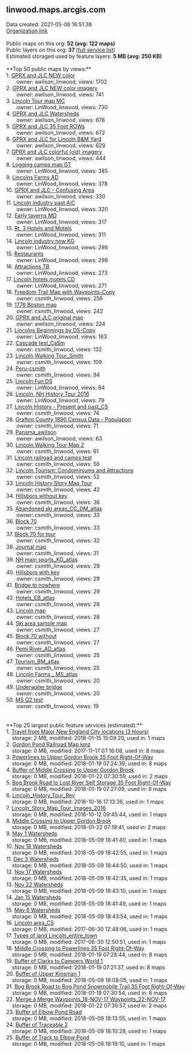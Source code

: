 <h2>linwood.maps.arcgis.com</h2> Data created: 2021-05-06 16:51:38 <br /><a target='new' href='https://linwood.maps.arcgis.com'>Organization link</a><br /><br />Public maps on this org: <b>52 (avg: 122 maps)</b><br />Public layers on this org: <b>37 </b>(<a target='new' href='https://services.arcgis.com/ctnv3S90gv4qdwQ1/ArcGIS/rest/services'>full service list</a>)<br />Estimated storaged used by feature layers: <b>5 MB (avg: 250 KB)</b><br /><br />**Top 50 public maps by views:**<br />  1. <a target='new' href='https://www.arcgis.com/home/item.html?id=ce94603d2c01437f8331a349613b9c39'>GPRX and JLC NEW color</a> <br />  &nbsp;&nbsp;&nbsp;&nbsp; &nbsp;&nbsp;owner: awilson_linwood, views: 1702<br />  2. <a target='new' href='https://www.arcgis.com/home/item.html?id=1bccb90700e8477c8806792685329b4d'>GPRX and JLC NEW color imagery</a> <br />  &nbsp;&nbsp;&nbsp;&nbsp; &nbsp;&nbsp;owner: awilson_linwood, views: 741<br />  3. <a target='new' href='https://www.arcgis.com/home/item.html?id=4285274752584af6aff1ace70041ddfd'>Lincoln Tour map MC</a> <br />  &nbsp;&nbsp;&nbsp;&nbsp; &nbsp;&nbsp;owner: LinWood_linwood, views: 730<br />  4. <a target='new' href='https://www.arcgis.com/home/item.html?id=2437332b58884b39b28678c2d39c8896'>GPRX and JLC Watersheds</a> <br />  &nbsp;&nbsp;&nbsp;&nbsp; &nbsp;&nbsp;owner: awilson_linwood, views: 678<br />  5. <a target='new' href='https://www.arcgis.com/home/item.html?id=af7827167c3a423782ee14edc7fb7b47'>GPRX and JLC 35 Foot ROWs</a> <br />  &nbsp;&nbsp;&nbsp;&nbsp; &nbsp;&nbsp;owner: awilson_linwood, views: 672<br />  6. <a target='new' href='https://www.arcgis.com/home/item.html?id=79c1b736b37244ca8c402532babab787'>GPRX and JLC for Lincoln B&M Yard</a> <br />  &nbsp;&nbsp;&nbsp;&nbsp; &nbsp;&nbsp;owner: awilson_linwood, views: 629<br />  7. <a target='new' href='https://www.arcgis.com/home/item.html?id=2416a41abad94f438e36b9fd3b6c4bf3'>GPRX and JLC colorful (old) imagery</a> <br />  &nbsp;&nbsp;&nbsp;&nbsp; &nbsp;&nbsp;owner: awilson_linwood, views: 444<br />  8. <a target='new' href='https://www.arcgis.com/home/item.html?id=af27c8e960154491bef0419de9c63c73'>Logging camps map GT</a> <br />  &nbsp;&nbsp;&nbsp;&nbsp; &nbsp;&nbsp;owner: LinWood_linwood, views: 385<br />  9. <a target='new' href='https://www.arcgis.com/home/item.html?id=a173034a8822480cbd804ca7af49f0b1'>Lincolns Farms AD</a> <br />  &nbsp;&nbsp;&nbsp;&nbsp; &nbsp;&nbsp;owner: LinWood_linwood, views: 378<br />  10. <a target='new' href='https://www.arcgis.com/home/item.html?id=5e4e03b31cf041adaec8c4dba9f0b32d'>GPRX and JLC - Confusing Area</a> <br />  &nbsp;&nbsp;&nbsp;&nbsp; &nbsp;&nbsp;owner: awilson_linwood, views: 330<br />  11. <a target='new' href='https://www.arcgis.com/home/item.html?id=50b4e147f4d540c792548b93fc278c6d'>Lincoln industry past AiC</a> <br />  &nbsp;&nbsp;&nbsp;&nbsp; &nbsp;&nbsp;owner: LinWood_linwood, views: 320<br />  12. <a target='new' href='https://www.arcgis.com/home/item.html?id=158b26ade3bd440db1890ae811192594'>Early taverns MD</a> <br />  &nbsp;&nbsp;&nbsp;&nbsp; &nbsp;&nbsp;owner: LinWood_linwood, views: 317<br />  13. <a target='new' href='https://www.arcgis.com/home/item.html?id=2cb95b86d63f447c82d02353dba6fdc8'>Rt. 3 Hotels and Motels</a> <br />  &nbsp;&nbsp;&nbsp;&nbsp; &nbsp;&nbsp;owner: LinWood_linwood, views: 311<br />  14. <a target='new' href='https://www.arcgis.com/home/item.html?id=b508f4d3f9284e9c8dee6d47963290ed'>Lincoln industry now KG</a> <br />  &nbsp;&nbsp;&nbsp;&nbsp; &nbsp;&nbsp;owner: LinWood_linwood, views: 298<br />  15. <a target='new' href='https://www.arcgis.com/home/item.html?id=04ce90c5bdbd437cb74a03af3f6a1682'>Restaurants</a> <br />  &nbsp;&nbsp;&nbsp;&nbsp; &nbsp;&nbsp;owner: LinWood_linwood, views: 298<br />  16. <a target='new' href='https://www.arcgis.com/home/item.html?id=f59af27d43f148edb310b0102570c346'>Attractions TB</a> <br />  &nbsp;&nbsp;&nbsp;&nbsp; &nbsp;&nbsp;owner: LinWood_linwood, views: 273<br />  17. <a target='new' href='https://www.arcgis.com/home/item.html?id=a27516f633c145d2bec0666cdb6cf7cc'>Lincoln hotels motels CD</a> <br />  &nbsp;&nbsp;&nbsp;&nbsp; &nbsp;&nbsp;owner: LinWood_linwood, views: 271<br />  18. <a target='new' href='https://www.arcgis.com/home/item.html?id=847f4c1c446b451990b7b9b4af228801'>Freedom Trail Map with Waypoints-Copy</a> <br />  &nbsp;&nbsp;&nbsp;&nbsp; &nbsp;&nbsp;owner: csmith_linwood, views: 256<br />  19. <a target='new' href='https://www.arcgis.com/home/item.html?id=e64dfd1ee8ac43a5883843f233d42f57'>1776 Boston map</a> <br />  &nbsp;&nbsp;&nbsp;&nbsp; &nbsp;&nbsp;owner: csmith_linwood, views: 242<br />  20. <a target='new' href='https://www.arcgis.com/home/item.html?id=6db740b4e2ba446eab41414025da20ca'>GPRX and JLC original map</a> <br />  &nbsp;&nbsp;&nbsp;&nbsp; &nbsp;&nbsp;owner: awilson_linwood, views: 224<br />  21. <a target='new' href='https://www.arcgis.com/home/item.html?id=c52fe2bce833455ba3c0333129579be0'>Lincolns Beginnings by DS-Copy</a> <br />  &nbsp;&nbsp;&nbsp;&nbsp; &nbsp;&nbsp;owner: LinWood_linwood, views: 163<br />  22. <a target='new' href='https://www.arcgis.com/home/item.html?id=3df86cfc879e40bda67f033e72ab0b40'>Cascade test_CaSm</a> <br />  &nbsp;&nbsp;&nbsp;&nbsp; &nbsp;&nbsp;owner: csmith_linwood, views: 132<br />  23. <a target='new' href='https://www.arcgis.com/home/item.html?id=4ab14d63f904438390b740daf7bd40f4'>Lincoln Walking Tour_Smith</a> <br />  &nbsp;&nbsp;&nbsp;&nbsp; &nbsp;&nbsp;owner: csmith_linwood, views: 109<br />  24. <a target='new' href='https://www.arcgis.com/home/item.html?id=86714511f06648b3b2a12b4b66ffe6a3'>Peru-csmith</a> <br />  &nbsp;&nbsp;&nbsp;&nbsp; &nbsp;&nbsp;owner: csmith_linwood, views: 94<br />  25. <a target='new' href='https://www.arcgis.com/home/item.html?id=09a51ab4d9bf40698cb2533b2b3e923a'>Lincoln Fun DS</a> <br />  &nbsp;&nbsp;&nbsp;&nbsp; &nbsp;&nbsp;owner: LinWood_linwood, views: 84<br />  26. <a target='new' href='https://www.arcgis.com/home/item.html?id=d2abddb4258e44588ff8614a1da9cf70'>Lincoln, NH History Tour 2016 </a> <br />  &nbsp;&nbsp;&nbsp;&nbsp; &nbsp;&nbsp;owner: LinWood_linwood, views: 79<br />  27. <a target='new' href='https://www.arcgis.com/home/item.html?id=eec14e9305b549a39a57150c2731c977'>Lincoln History - Present and past_CS</a> <br />  &nbsp;&nbsp;&nbsp;&nbsp; &nbsp;&nbsp;owner: csmith_linwood, views: 74<br />  28. <a target='new' href='https://www.arcgis.com/home/item.html?id=c945051732aa4a02955736c133a70bef'>Grafton County 1890 Census Data - Population</a> <br />  &nbsp;&nbsp;&nbsp;&nbsp; &nbsp;&nbsp;owner: csmith_linwood, views: 71<br />  29. <a target='new' href='https://www.arcgis.com/home/item.html?id=5e0cc55297fa4541aecb33c43d47b734'>Panama_awilson</a> <br />  &nbsp;&nbsp;&nbsp;&nbsp; &nbsp;&nbsp;owner: awilson_linwood, views: 63<br />  30. <a target='new' href='https://www.arcgis.com/home/item.html?id=d281fbb3bb734884984c6ac09a740b79'>Lincoln Walking Tour Map 2</a> <br />  &nbsp;&nbsp;&nbsp;&nbsp; &nbsp;&nbsp;owner: csmith_linwood, views: 61<br />  31. <a target='new' href='https://www.arcgis.com/home/item.html?id=7bacdf1d679046f2bbe44ec6d5f261fd'>Lincoln railroad and camps test</a> <br />  &nbsp;&nbsp;&nbsp;&nbsp; &nbsp;&nbsp;owner: csmith_linwood, views: 56<br />  32. <a target='new' href='https://www.arcgis.com/home/item.html?id=5d545afddffb43a997ef9c756329a2a8'>Lincoln Tourism:  Condominiums and Attractions</a> <br />  &nbsp;&nbsp;&nbsp;&nbsp; &nbsp;&nbsp;owner: csmith_linwood, views: 52<br />  33. <a target='new' href='https://www.arcgis.com/home/item.html?id=e31e98524bec4317bd577e606d6c430d'>Lincoln History Story Map Tour</a> <br />  &nbsp;&nbsp;&nbsp;&nbsp; &nbsp;&nbsp;owner: csmith_linwood, views: 42<br />  34. <a target='new' href='https://www.arcgis.com/home/item.html?id=640970e0c99f48abb210c24248311997'>Hillsboro without key</a> <br />  &nbsp;&nbsp;&nbsp;&nbsp; &nbsp;&nbsp;owner: csmith_linwood, views: 36<br />  35. <a target='new' href='https://www.arcgis.com/home/item.html?id=abb35bab42d94e8b97c1c9849c3da0cc'>Abandoned ski areas_CC_DM_atlas</a> <br />  &nbsp;&nbsp;&nbsp;&nbsp; &nbsp;&nbsp;owner: csmith_linwood, views: 33<br />  36. <a target='new' href='https://www.arcgis.com/home/item.html?id=72e6cb4391784547aebe31b48d38bedb'>Block 70</a> <br />  &nbsp;&nbsp;&nbsp;&nbsp; &nbsp;&nbsp;owner: csmith_linwood, views: 33<br />  37. <a target='new' href='https://www.arcgis.com/home/item.html?id=924ebb32bdd64262ab87b7b870b214ab'>Block 70 for tour</a> <br />  &nbsp;&nbsp;&nbsp;&nbsp; &nbsp;&nbsp;owner: csmith_linwood, views: 32<br />  38. <a target='new' href='https://www.arcgis.com/home/item.html?id=353dfb94d102459d9e6d5229b16d1ba8'>Journal map</a> <br />  &nbsp;&nbsp;&nbsp;&nbsp; &nbsp;&nbsp;owner: csmith_linwood, views: 31<br />  39. <a target='new' href='https://www.arcgis.com/home/item.html?id=fd21e412544d494c8b4c658b8f64a295'>NH main sports_KG_atlas</a> <br />  &nbsp;&nbsp;&nbsp;&nbsp; &nbsp;&nbsp;owner: csmith_linwood, views: 29<br />  40. <a target='new' href='https://www.arcgis.com/home/item.html?id=82be46bcb1214b6ca13c453d915261bb'>Hillsboro with key</a> <br />  &nbsp;&nbsp;&nbsp;&nbsp; &nbsp;&nbsp;owner: csmith_linwood, views: 29<br />  41. <a target='new' href='https://www.arcgis.com/home/item.html?id=f1e8222e2c2f43a2b4e8addc1a8df56b'>Bridge to nowhere</a> <br />  &nbsp;&nbsp;&nbsp;&nbsp; &nbsp;&nbsp;owner: csmith_linwood, views: 29<br />  42. <a target='new' href='https://www.arcgis.com/home/item.html?id=529738082ffc40699893bf4a3f16c339'>Hotels_EB_atlas</a> <br />  &nbsp;&nbsp;&nbsp;&nbsp; &nbsp;&nbsp;owner: csmith_linwood, views: 28<br />  43. <a target='new' href='https://www.arcgis.com/home/item.html?id=b6a0531c2e5a44c2a3f9d8fe4e302498'>Lincoln map</a> <br />  &nbsp;&nbsp;&nbsp;&nbsp; &nbsp;&nbsp;owner: csmith_linwood, views: 28<br />  44. <a target='new' href='https://www.arcgis.com/home/item.html?id=f3a7d62316a54076af8702bd9161e629'>Ski area sample map</a> <br />  &nbsp;&nbsp;&nbsp;&nbsp; &nbsp;&nbsp;owner: csmith_linwood, views: 27<br />  45. <a target='new' href='https://www.arcgis.com/home/item.html?id=ec9e6c8e287b46cda705739b33910f08'>Block 70 without</a> <br />  &nbsp;&nbsp;&nbsp;&nbsp; &nbsp;&nbsp;owner: csmith_linwood, views: 27<br />  46. <a target='new' href='https://www.arcgis.com/home/item.html?id=c970da645d3940e98851536d4b275307'>Pemi River_AD_atlas</a> <br />  &nbsp;&nbsp;&nbsp;&nbsp; &nbsp;&nbsp;owner: csmith_linwood, views: 25<br />  47. <a target='new' href='https://www.arcgis.com/home/item.html?id=5e9f4591e9344ce5a3d47acfe392637c'>Tourism_BM_atlas</a> <br />  &nbsp;&nbsp;&nbsp;&nbsp; &nbsp;&nbsp;owner: csmith_linwood, views: 25<br />  48. <a target='new' href='https://www.arcgis.com/home/item.html?id=f8082af704284e06aefb1a0e68e00900'>Lincoln Farms _ MS_atlas</a> <br />  &nbsp;&nbsp;&nbsp;&nbsp; &nbsp;&nbsp;owner: csmith_linwood, views: 20<br />  49. <a target='new' href='https://www.arcgis.com/home/item.html?id=b1ab81622bd8412eae59e57f1c2cb9fd'>Underwater bridge</a> <br />  &nbsp;&nbsp;&nbsp;&nbsp; &nbsp;&nbsp;owner: csmith_linwood, views: 20<br />  50. <a target='new' href='https://www.arcgis.com/home/item.html?id=804b3f842747438b864c8eeb381ea871'>MS Q2 test</a> <br />  &nbsp;&nbsp;&nbsp;&nbsp; &nbsp;&nbsp;owner: csmith_linwood, views: 19<br /><br /><br />**Top 25 largest public feature services (estimated):**<br /> 1. <a target='new' href='https://www.arcgis.com/home/item.html?id=606da1bd36af4215a1d70a8682cf0c28'>Travel from Major New England City locations (3 Hours)</a><br /> &nbsp;&nbsp;&nbsp;&nbsp;storage: 2 MB, modified: 2018-01-15 15:09:20,  used in: 1 maps<br /> 2. <a target='new' href='https://www.arcgis.com/home/item.html?id=07904c9c3f5f42d5a1af4ca768088103'>Gordon Pond Railroad Map kmz</a><br /> &nbsp;&nbsp;&nbsp;&nbsp;storage: 0 MB, modified: 2017-11-17 07:16:08,  used in: 8 maps<br /> 3. <a target='new' href='https://www.arcgis.com/home/item.html?id=773e149c0f994930a1ef212bf58e5f94'>Powerlines to Upper Gordon Brook 35 Foot Right-Of-Way</a><br /> &nbsp;&nbsp;&nbsp;&nbsp;storage: 0 MB, modified: 2018-01-19 07:24:39,  used in: 8 maps<br /> 4. <a target='new' href='https://www.arcgis.com/home/item.html?id=e432f76e18d54041aaccd7e26b514473'>Buffer of Middle Crossing to Upper Gordon Brook</a><br /> &nbsp;&nbsp;&nbsp;&nbsp;storage: 0 MB, modified: 2018-01-22 07:30:59,  used in: 2 maps<br /> 5. <a target='new' href='https://www.arcgis.com/home/item.html?id=93060eb3b61f4947ac2f98b43d5d70fa'>Bog Brook Road to Lost River Self Storage 35 Foot Right-Of-Way</a><br /> &nbsp;&nbsp;&nbsp;&nbsp;storage: 0 MB, modified: 2018-01-19 07:27:09,  used in: 8 maps<br /> 6. <a target='new' href='https://www.arcgis.com/home/item.html?id=02e9619686d247e5b586aeb29d82dc75'>Lincoln_History_Tour_Rev</a><br /> &nbsp;&nbsp;&nbsp;&nbsp;storage: 0 MB, modified: 2016-10-16 17:13:36,  used in: 1 maps<br /> 7. <a target='new' href='https://www.arcgis.com/home/item.html?id=6df1412621204ec282c7a23f89a37577'>Lincoln_Story_Map_Tour_Images_2016</a><br /> &nbsp;&nbsp;&nbsp;&nbsp;storage: 0 MB, modified: 2016-10-12 09:45:44,  used in: 1 maps<br /> 8. <a target='new' href='https://www.arcgis.com/home/item.html?id=f17fe50e836a45c9a14dfca9f37b559f'>Middle Crossing to Upper Gordon Brook</a><br /> &nbsp;&nbsp;&nbsp;&nbsp;storage: 0 MB, modified: 2018-01-22 07:19:41,  used in: 2 maps<br /> 9. <a target='new' href='https://www.arcgis.com/home/item.html?id=ee33f7cb99094cf5a44df213af364810'>May 1 Watersheds</a><br /> &nbsp;&nbsp;&nbsp;&nbsp;storage: 0 MB, modified: 2018-05-09 18:41:40,  used in: 1 maps<br /> 10. <a target='new' href='https://www.arcgis.com/home/item.html?id=8b5101e3fe9f49d48a64f13934084689'>Nov 18 Watersheds</a><br /> &nbsp;&nbsp;&nbsp;&nbsp;storage: 0 MB, modified: 2018-05-09 18:42:55,  used in: 1 maps<br /> 11. <a target='new' href='https://www.arcgis.com/home/item.html?id=f4c13ed9d2284bcc8668505334797715'>Dec 3 Watersheds</a><br /> &nbsp;&nbsp;&nbsp;&nbsp;storage: 0 MB, modified: 2018-05-09 18:44:50,  used in: 1 maps<br /> 12. <a target='new' href='https://www.arcgis.com/home/item.html?id=30d0ddc3f14e432fa22a197a84f28a76'>Nov 17 Watersheds</a><br /> &nbsp;&nbsp;&nbsp;&nbsp;storage: 0 MB, modified: 2018-05-09 18:42:35,  used in: 1 maps<br /> 13. <a target='new' href='https://www.arcgis.com/home/item.html?id=d51a966e532f4f368d3cddae10d72235'>Nov 22 Watersheds</a><br /> &nbsp;&nbsp;&nbsp;&nbsp;storage: 0 MB, modified: 2018-05-09 18:43:10,  used in: 1 maps<br /> 14. <a target='new' href='https://www.arcgis.com/home/item.html?id=5e4c4235affa410eabb037ffe70ff6f9'>Jan 15 Watersheds</a><br /> &nbsp;&nbsp;&nbsp;&nbsp;storage: 0 MB, modified: 2018-05-09 18:41:49,  used in: 1 maps<br /> 15. <a target='new' href='https://www.arcgis.com/home/item.html?id=d777497f367c4e2294c2ce12dfe1c7ad'>May 6 Watersheds</a><br /> &nbsp;&nbsp;&nbsp;&nbsp;storage: 0 MB, modified: 2018-05-09 18:43:54,  used in: 1 maps<br /> 16. <a target='new' href='https://www.arcgis.com/home/item.html?id=3aa71ff6d19f4b9796a379567510c242'>Lincoln area_CS</a><br /> &nbsp;&nbsp;&nbsp;&nbsp;storage: 0 MB, modified: 2017-06-30 12:48:06,  used in: 1 maps<br /> 17. <a target='new' href='https://www.arcgis.com/home/item.html?id=fe35bf99198b469fa32c2bbe320db071'>Types of land Lincoln_entire_town</a><br /> &nbsp;&nbsp;&nbsp;&nbsp;storage: 0 MB, modified: 2017-06-30 12:50:51,  used in: 1 maps<br /> 18. <a target='new' href='https://www.arcgis.com/home/item.html?id=eaab2f56c20c4b5f88cd1fb0760fb2f7'>Middle Crossing to Powerlines 35 Foot Right-Of-Way</a><br /> &nbsp;&nbsp;&nbsp;&nbsp;storage: 0 MB, modified: 2018-01-19 07:28:44,  used in: 8 maps<br /> 19. <a target='new' href='https://www.arcgis.com/home/item.html?id=83bf512ceb544708bc92b8ce03a42f18'>Buffer of Clarks to Campers World 1</a><br /> &nbsp;&nbsp;&nbsp;&nbsp;storage: 0 MB, modified: 2018-01-19 07:21:37,  used in: 8 maps<br /> 20. <a target='new' href='https://www.arcgis.com/home/item.html?id=fde5bd876c894d1480d030e41a882c42'>Buffer of Upper Kinsman 1</a><br /> &nbsp;&nbsp;&nbsp;&nbsp;storage: 0 MB, modified: 2018-05-09 18:08:05,  used in: 1 maps<br /> 21. <a target='new' href='https://www.arcgis.com/home/item.html?id=b7b553e125f74f40b1f88bc331465660'>Bog Brook Road to Bog Pond Snowmobile Trail 35 Foot Right-Of-Way</a><br /> &nbsp;&nbsp;&nbsp;&nbsp;storage: 0 MB, modified: 2018-01-19 07:30:54,  used in: 8 maps<br /> 22. <a target='new' href='https://www.arcgis.com/home/item.html?id=b6e6f64ee3ac4ee3a86839945970346e'>Merge a Merge Waypoints_18-NOV-17 Waypoints_22-NOV-17</a><br /> &nbsp;&nbsp;&nbsp;&nbsp;storage: 0 MB, modified: 2018-01-22 07:36:57,  used in: 2 maps<br /> 23. <a target='new' href='https://www.arcgis.com/home/item.html?id=0198d2a0a81a4d1d9b243f064a92d095'>Buffer of Elbow Pond Road</a><br /> &nbsp;&nbsp;&nbsp;&nbsp;storage: 0 MB, modified: 2018-05-09 18:13:55,  used in: 1 maps<br /> 24. <a target='new' href='https://www.arcgis.com/home/item.html?id=0618905e671b47f682b348cc514d5b5d'>Buffer of Traceable 2</a><br /> &nbsp;&nbsp;&nbsp;&nbsp;storage: 0 MB, modified: 2018-05-09 18:10:28,  used in: 1 maps<br /> 25. <a target='new' href='https://www.arcgis.com/home/item.html?id=cfe89a848f5f413da4dab2793437bf2c'>Buffer of Track to Elbow Pond</a><br /> &nbsp;&nbsp;&nbsp;&nbsp;storage: 0 MB, modified: 2018-05-09 18:19:10,  used in: 1 maps<br />